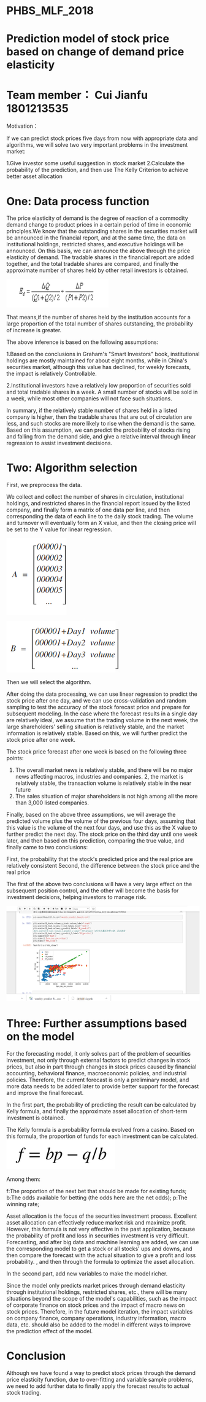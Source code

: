# PHBS_MLF_2018
# Prediction model of stock price based on change of demand price elasticity 

# Team member： Cui Jianfu 1801213535

Motivation：

If we can predict stock prices five days from now with appropriate data and algorithms, we will solve two very important problems in the investment market:

1.Give investor some useful suggestion in stock market
2.Calculate the probability of the prediction, and then use The Kelly Criterion to achieve better asset allocation

# One: Data process function 

The price elasticity of demand is the degree of reaction of a commodity demand change to product prices in a certain period of time in economic principles.We know that the outstanding shares in the securities market will be announced in the financial report, and at the same time, the data on institutional holdings, restricted shares, and executive holdings will be announced. On this basis, we can announce the above through the price elasticity of demand. The tradable shares in the financial report are added together, and the total tradable shares are compared, and finally the approximate number of shares held by other retail investors is obtained.

![1](https://github.com/raphalecui1990/PHBS_MLF_2018/blob/master/WechatIMG95.png)

That means,if the number of shares held by the institution accounts for a large proportion of the total number of shares outstanding, the probability of increase is greater.

The above inference is based on the following assumptions:

1.Based on the conclusions in Graham's "Smart Investors" book, institutional holdings are mostly maintained for about eight months, while in China's securities market, although this value has declined, for weekly forecasts, the impact is relatively Controllable.

2.Institutional investors have a relatively low proportion of securities sold and total tradable shares in a week. A small number of stocks will be sold in a week, while most other companies will not face such situations.

In summary, if the relatively stable number of shares held in a listed company is higher, then the tradable shares that are out of circulation are less, and such stocks are more likely to rise when the demand is the same. Based on this assumption, we can predict the probability of stocks rising and falling from the demand side, and give a relative interval through linear regression to assist investment decisions.

# Two: Algorithm selection

First, we preprocess the data.

We collect and collect the number of shares in circulation, institutional holdings, and restricted shares in the financial report issued by the listed company, and finally form a matrix of one data per line, and then corresponding the data of each line to the daily stock trading. The volume and turnover will eventually form an X value, and then the closing price will be set to the Y value for linear regression.

![2](https://github.com/raphalecui1990/PHBS_MLF_2018/blob/master/m1.png)

![3](https://github.com/raphalecui1990/PHBS_MLF_2018/blob/master/m2.png)

Then we will select the algorithm.

After doing the data processing, we can use linear regression to predict the stock price after one day, and we can use cross-validation and random sampling to test the accuracy of the stock forecast price and prepare for subsequent modeling. In the case where the forecast results in a single day are relatively ideal, we assume that the trading volume in the next week, the large shareholders' selling situation is relatively stable, and the market information is relatively stable. Based on this, we will further predict the stock price after one week.

The stock price forecast after one week is based on the following three points:

1. The overall market news is relatively stable, and there will be no major news affecting macros, industries and companies.
2, the market is relatively stable, the transaction volume is relatively stable in the near future
3. The sales situation of major shareholders is not high among all the more than 3,000 listed companies.

Finally, based on the above three assumptions, we will average the predicted volume plus the volume of the previous four days, assuming that this value is the volume of the next four days, and use this as the X value to further predict the next day. The stock price on the third day until one week later, and then based on this prediction, comparing the true value, and finally came to two conclusions:

First, the probability that the stock's predicted price and the real price are relatively consistent
Second, the difference between the stock price and the real price

The first of the above two conclusions will have a very large effect on the subsequent position control, and the other will become the basis for investment decisions, helping investors to manage risk.

![5](https://github.com/raphalecui1990/PHBS_MLF_2018/blob/master/A.png)

# Three: Further assumptions based on the model

For the forecasting model, it only solves part of the problem of securities investment, not only through external factors to predict changes in stock prices, but also in part through changes in stock prices caused by financial accounting, behavioral finance, macroeconomic policies, and industrial policies. Therefore, the current forecast is only a preliminary model, and more data needs to be added later to provide better support for the forecast and improve the final forecast.

In the first part, the probability of predicting the result can be calculated by Kelly formula, and finally the approximate asset allocation of short-term investment is obtained.

The Kelly formula is a probability formula evolved from a casino. Based on this formula, the proportion of funds for each investment can be calculated.
![4](https://github.com/raphalecui1990/PHBS_MLF_2018/blob/master/m3.png)

Among them:

f:The proportion of the next bet that should be made for existing funds;
b:The odds available for betting (the odds here are the net odds);
p:The winning rate;

Asset allocation is the focus of the securities investment process. Excellent asset allocation can effectively reduce market risk and maximize profit. However, this formula is not very effective in the past application, because the probability of profit and loss in securities investment is very difficult. Forecasting, and after big data and machine learning are added, we can use the corresponding model to get a stock or all stocks' ups and downs, and then compare the forecast with the actual situation to give a profit and loss probability. , and then through the formula to optimize the asset allocation.

In the second part, add new variables to make the model richer.

Since the model only predicts market prices through demand elasticity through institutional holdings, restricted shares, etc., there will be many situations beyond the scope of the model's capabilities, such as the impact of corporate finance on stock prices and the impact of macro news on stock prices. Therefore, in the future model iteration, the impact variables on company finance, company operations, industry information, macro data, etc. should also be added to the model in different ways to improve the prediction effect of the model.

# Conclusion

Although we have found a way to predict stock prices through the demand price elasticity function, due to over-fitting and variable sample problems, we need to add further data to finally apply the forecast results to actual stock trading.
